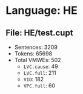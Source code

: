 Language: HE
============

## File: HE/test.cupt
* Sentences: 3209
* Tokens: 65698
* Total VMWEs: 502
  * `LVC.cause`: 49
  * `LVC.full`: 211
  * `VID`: 182
  * `VPC.full`: 60

